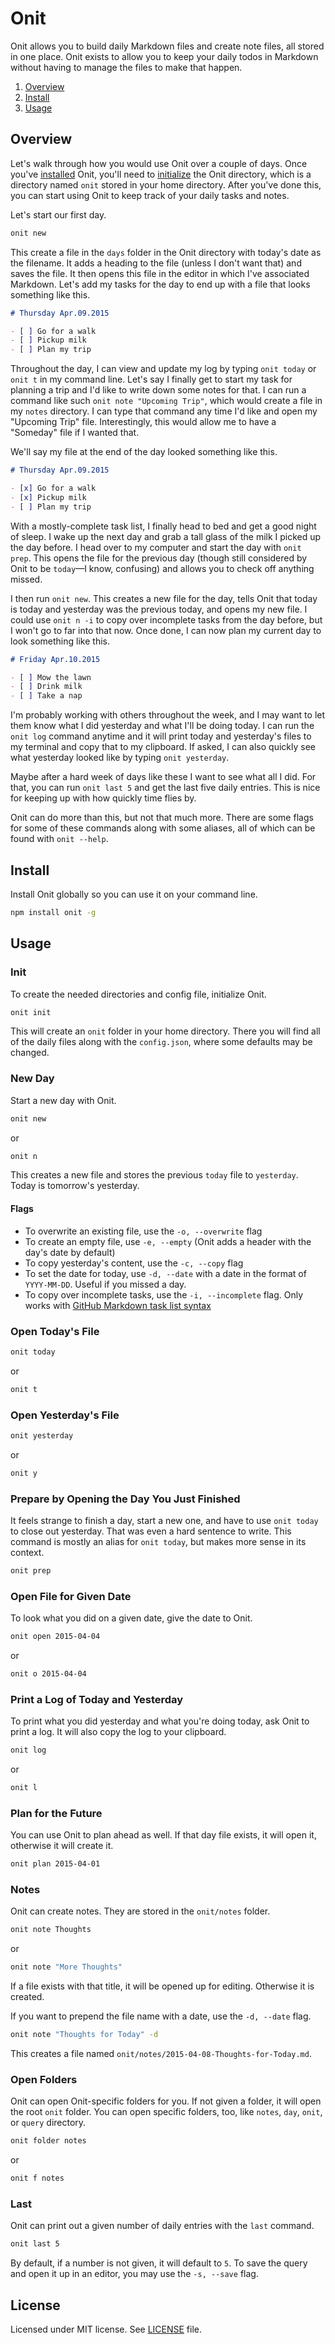# Onit

Onit allows you to build daily Markdown files and create note files, all stored in one place. Onit exists to allow you to keep your daily todos in Markdown without having to manage the files to make that happen.

1. [Overview](#overview)
1. [Install](#install)
1. [Usage](#usage)

## Overview

Let's walk through how you would use Onit over a couple of days. Once you've [installed](#install) Onit, you'll need to [initialize](#init) the Onit directory, which is a directory named `onit` stored in your home directory. After you've done this, you can start using Onit to keep track of your daily tasks and notes.

Let's start our first day.

```bash
onit new
```

This create a file in the `days` folder in the Onit directory with today's date as the filename. It adds a heading to the file (unless I don't want that) and saves the file. It then opens this file in the editor in which I've associated Markdown. Let's add my tasks for the day to end up with a file that looks something like this.

```markdown
# Thursday Apr.09.2015

- [ ] Go for a walk
- [ ] Pickup milk
- [ ] Plan my trip
```

Throughout the day, I can view and update my log by typing `onit today` or `onit t` in my command line. Let's say I finally get to start my task for planning a trip and I'd like to write down some notes for that. I can run a command like such `onit note "Upcoming Trip"`, which would create a file in my `notes` directory. I can type that command any time I'd like and open my "Upcoming Trip" file. Interestingly, this would allow me to have a "Someday" file if I wanted that.

We'll say my file at the end of the day looked something like this.

```markdown
# Thursday Apr.09.2015

- [x] Go for a walk
- [x] Pickup milk
- [ ] Plan my trip
```

With a mostly-complete task list, I finally head to bed and get a good night of sleep. I wake up the next day and grab a tall glass of the milk I picked up the day before. I head over to my computer and start the day with `onit prep`. This opens the file for the previous day (though still considered by Onit to be `today`—I know, confusing) and allows you to check off anything missed.

I then run `onit new`. This creates a new file for the day, tells Onit that today is today and yesterday was the previous today, and opens my new file. I could use `onit n -i` to copy over incomplete tasks from the day before, but I won't go to far into that now. Once done, I can now plan my current day to look something like this.

```markdown
# Friday Apr.10.2015

- [ ] Mow the lawn
- [ ] Drink milk
- [ ] Take a nap
```

I'm probably working with others throughout the week, and I may want to let them know what I did yesterday and what I'll be doing today. I can run the `onit log` command anytime and it will print today and yesterday's files to my terminal and copy that to my clipboard. If asked, I can also quickly see what yesterday looked like by typing `onit yesterday`.

Maybe after a hard week of days like these I want to see what all I did. For that, you can run `onit last 5` and get the last five daily entries. This is nice for keeping up with how quickly time flies by.

Onit can do more than this, but not that much more. There are some flags for some of these commands along with some aliases, all of which can be found with `onit --help`.

## Install

Install Onit globally so you can use it on your command line.

```bash
npm install onit -g
```

## Usage

### Init

To create the needed directories and config file, initialize Onit.

```bash
onit init
```

This will create an `onit` folder in your home directory. There you will find all of the daily files along with the `config.json`, where some defaults may be changed.

### New Day

Start a new day with Onit.

```bash
onit new
```

or

```bash
onit n
```

This creates a new file and stores the previous `today` file to `yesterday`. Today is tomorrow's yesterday.

#### Flags

* To overwrite an existing file, use the `-o, --overwrite` flag
* To create an empty file, use `-e, --empty` (Onit adds a header with the day's date by default)
* To copy yesterday's content, use the `-c, --copy` flag
* To set the date for today, use `-d, --date` with a date in the format of `YYYY-MM-DD`. Useful if you missed a day.
* To copy over incomplete tasks, use the `-i, --incomplete` flag. Only works with [GitHub Markdown task list syntax](https://help.github.com/articles/writing-on-github/#task-lists)

### Open Today's File

```bash
onit today
```

or

```bash
onit t
```

### Open Yesterday's File

```bash
onit yesterday
```

or

```bash
onit y
```

### Prepare by Opening the Day You Just Finished

It feels strange to finish a day, start a new one, and have to use `onit today` to close out yesterday. That was even a hard sentence to write. This command is mostly an alias for `onit today`, but makes more sense in its context.

```bash
onit prep
```

### Open File for Given Date

To look what you did on a given date, give the date to Onit.

```bash
onit open 2015-04-04
```

or

```bash
onit o 2015-04-04
```

### Print a Log of Today and Yesterday

To print what you did yesterday and what you're doing today, ask Onit to print a log. It will also copy the log to your clipboard.

```bash
onit log
```

or

```bash
onit l
```

### Plan for the Future

You can use Onit to plan ahead as well. If that day file exists, it will open it, otherwise it will create it.

```bash
onit plan 2015-04-01
```

### Notes

Onit can create notes. They are stored in the `onit/notes` folder.

```bash
onit note Thoughts
```

or

```bash
onit note "More Thoughts"
```

If a file exists with that title, it will be opened up for editing. Otherwise it is created.

If you want to prepend the file name with a date, use the `-d, --date` flag.

```bash
onit note "Thoughts for Today" -d
```

This creates a file named `onit/notes/2015-04-08-Thoughts-for-Today.md`.

### Open Folders

Onit can open Onit-specific folders for you. If not given a folder, it will open the root `onit` folder. You can open specific folders, too, like `notes`, `day`, `onit`, or `query` directory.

```bash
onit folder notes
```

or

```bash
onit f notes
```

### Last

Onit can print out a given number of daily entries with the `last` command.

```bash
onit last 5
```

By default, if a number is not given, it will default to `5`. To save the query and open it up in an editor, you may use the `-s, --save` flag.

## License

Licensed under MIT license. See [LICENSE](./LICENSE) file.
